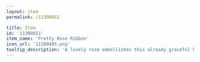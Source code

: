```yaml
---
layout: item
permalink: /11300851

title: Item
id: '11300851'
item_name: 'Pretty Rose Ribbon'
icon_url: '11300495.png'
tooltip_description: 'A lovely rose embellishes this already graceful headpiece.'
---
```

